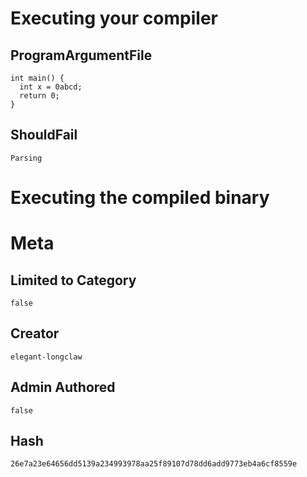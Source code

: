 # Executing your compiler

## ProgramArgumentFile

```
int main() {
  int x = 0abcd;
  return 0;
}
```

## ShouldFail

```
Parsing
```

# Executing the compiled binary

# Meta

## Limited to Category

```
false
```

## Creator

```
elegant-longclaw
```

## Admin Authored

```
false
```

## Hash

```
26e7a23e64656dd5139a234993978aa25f89107d78dd6add9773eb4a6cf8559e
```
